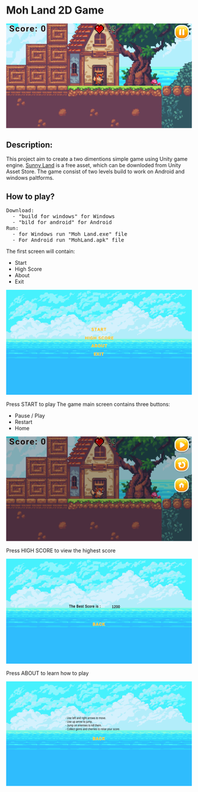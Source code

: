 # Moh Land 2D Game

![](Pictures/Moh%20Land%201_9_2023%2011_47_46%20AM.png)

## Description:
This project aim to create a two dimentions simple game using Unity game engine. [Sunny Land](https://assetstore.unity.com/packages/2d/characters/sunny-land-103349) is a free asset, which can be downloded from Unity Asset Store. The game consist of two levels build to work on Android and windows paltforms.

## How to play?
<pre>
Download:
  - "build for windows" for Windows
  - "bild for android" for Android   
Run:
  - for Windows run "Moh Land.exe" file
  - For Android run "MohLand.apk" file
</pre>
The first screen will contain:
- Start
- High Score
- About
- Exit
  
![](Pictures/Moh%20Land%201_9_2023%2011_47_35%20AM.png)

Press START to play
The game main screen contains three buttons:
- Pause / Play
- Restart
- Home

![](Pictures/Moh%20Land%201_9_2023%2011_47_59%20AM.png)

Press HIGH SCORE to view the highest score

![](Pictures/Moh%20Land%201_9_2023%2011_48_30%20AM.png)

Press ABOUT to learn how to play

![](Pictures/Moh%20Land%201_9_2023%2011_48_19%20AM.png)


